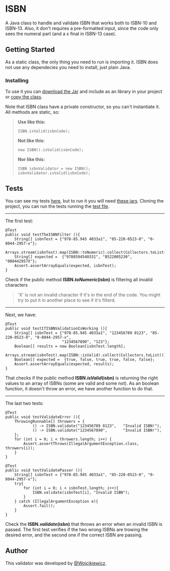 # ISBN

A Java class to handle and validate ISBN that works both to ISBN-10 and ISBN-13. 
Also, it don't requires a pre-formatted input, since the code only sees the numeral part (and a x final in ISBN-13 case).

## Getting Started

As a static class, the only thing you need to run is importing it. ISBN does not use any dependecies you need to install, just plain Java.

### Installing

To use it you can [download the Jar](/out/artifacts/isbn_jar/isbn.jar) and include as an library in your project or [copy the class](/src/com/wojcikiewicz/isbn/ISBN.java).

Note that ISBN class have a private constructor, so you can't instantiate it. All methods are static, so:

> **Use like this:**
> ```
> ISBN.isValid(isbnCode);
> ```
> **Not like this:**
> ```
> new ISBN().isValid(isbnCode);
> ```
> **Nor like this:**
> ```
> ISBN isbnValidator = new ISBN();
> isbnValidator.isValid(isbnCode);
> ```

## Tests

You can see my tests [here](/Test/com/wojcikiewicz/isbn/ISBNTest.java), but to run it you will need [these jars](/lib).
Cloning the project, you can run the tests running the [test file](/Test/com/wojcikiewicz/isbn/ISBNTest.java).

----

The first test:
```
@Test
public void testTheISBNFilter (){
    String[] isbnTest = {"978-85.945 4033a1", "85-220-0523-0", "0-8044-2957-x"};
    Arrays.stream(isbnTest).map(ISBN::toNumeric).collect(Collectors.toList()).toArray(isbnTest);
    String[] expected =  {"9788594540331", "8522005230", "080442957X"};
    Assert.assertArrayEquals(expected, isbnTest);
}
```
Check if the public method **ISBN.*toNumeric*(isbn)** is filtering all invalid characters
> 'X' is not an invalid character if it's in the end of the code. You might try to put it in another place to see if it's filterd.

----

Next, we have: 
```
@Test
public void testIfISBNValidationIsWorking (){
    String[] isbnTest = {"978-85.945 4033a1", "123456789 0123", "85-220-0523-0", "0-8044-2957-x",
                         "1234567890", "123"};
    Boolean[] results = new Boolean[isbnTest.length];
    Arrays.stream(isbnTest).map(ISBN::isValid).collect(Collectors.toList()).toArray(results);
    Boolean[] expected =  {true, false, true, true, false, false};
    Assert.assertArrayEquals(expected, results);
}
```
That checks if the public method **ISBN.*isValid*(isbn)** is returning the right values to an array of ISBNs (some are valid and some not). As an boolean function, it doesn't throw an error, we have another function to do that.

----

The last two tests:
```
@Test
public void testValidateError (){
    ThrowingRunnable[] throwers = {
            () -> ISBN.validate("123456789 0123",   "Invalid ISBN!"),
            () -> ISBN.validate("1234567890",       "Invalid ISBN!"),
    };
    for (int i = 0; i < throwers.length; i++) {
        Assert.assertThrows(IllegalArgumentException.class, throwers[i]);
    }
}

@Test
public void testValidatePasser (){
    String[] isbnTest = {"978-85.945 4033a1", "85-220-0523-0", "0-8044-2957-x"};
    try{
        for (int i = 0; i < isbnTest.length; i++){
            ISBN.validate(isbnTest[i], "Invalid ISBN");
        }
    } catch (IllegalArgumentException e){
        Assert.fail();
    }
}
```
Check the **ISBN.*validate*(isbn)** that throws an error when an invalid ISBN is passed. The first test verifies if the two wrong ISBNs are trowing the desired error, and the second one if the correct ISBN are passing.

## Author
This validator was developed by [@Wojcikiewicz](https://github.com/Wojcikiewicz).
